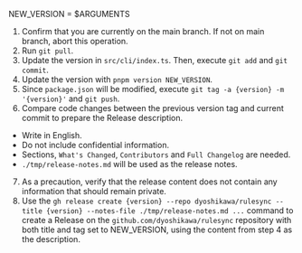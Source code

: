 NEW_VERSION = $ARGUMENTS

1. Confirm that you are currently on the main branch. If not on main branch, abort this operation.
2. Run `git pull`.
3. Update the version in `src/cli/index.ts`. Then, execute `git add` and `git commit`.
4. Update the version with `pnpm version NEW_VERSION`.
5. Since `package.json` will be modified, execute `git tag -a {version} -m '{version}'` and `git push`.
6. Compare code changes between the previous version tag and current commit to prepare the Release description.
  - Write in English.
  - Do not include confidential information.
  - Sections, `What's Changed`, `Contributors` and `Full Changelog` are needed.
  - `./tmp/release-notes.md` will be used as the release notes.
7. As a precaution, verify that the release content does not contain any information that should remain private.
8. Use the `gh release create {version} --repo dyoshikawa/rulesync --title {version} --notes-file ./tmp/release-notes.md ...` command to create a Release on the `github.com/dyoshikawa/rulesync` repository with both title and tag set to NEW_VERSION, using the content from step 4 as the description.
